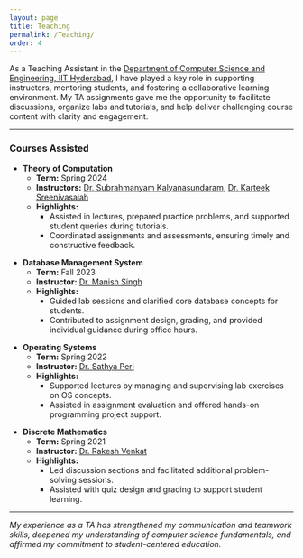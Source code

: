 ```yaml
---
layout: page
title: Teaching
permalink: /Teaching/
order: 4
---
```


As a Teaching Assistant in the [Department of Computer Science and Engineering, IIT Hyderabad](https://cse.iith.ac.in/), I have played a key role in supporting instructors, mentoring students, and fostering a collaborative learning environment. My TA assignments gave me the opportunity to facilitate discussions, organize labs and tutorials, and help deliver challenging course content with clarity and engagement.

---

### Courses Assisted

- **Theory of Computation**  
  - **Term:** Spring 2024  
  - **Instructors:** [Dr. Subrahmanyam Kalyanasundaram](https://people.iith.ac.in/subruk/), [Dr. Karteek Sreenivasaiah](https://people.iith.ac.in/karteek/)  
  - **Highlights:**  
    - Assisted in lectures, prepared practice problems, and supported student queries during tutorials.  
    - Coordinated assignments and assessments, ensuring timely and constructive feedback.  

<!-- --- -->

- **Database Management System**  
  - **Term:** Fall 2023  
  - **Instructor:** [Dr. Manish Singh](https://people.iith.ac.in/msingh/)  
  - **Highlights:**  
    - Guided lab sessions and clarified core database concepts for students.  
    - Contributed to assignment design, grading, and provided individual guidance during office hours.  

<!-- --- -->

- **Operating Systems**  
  - **Term:** Spring 2022  
  - **Instructor:** [Dr. Sathya Peri](https://people.iith.ac.in/sathya_p/)  
  - **Highlights:**  
    - Supported lectures by managing and supervising lab exercises on OS concepts.  
    - Assisted in assignment evaluation and offered hands-on programming project support.  

<!-- --- -->

- **Discrete Mathematics**  
  - **Term:** Spring 2021  
  - **Instructor:** [Dr. Rakesh Venkat](https://people.iith.ac.in/rakeshvenkat/)  
  - **Highlights:**  
    - Led discussion sections and facilitated additional problem-solving sessions.  
    - Assisted with quiz design and grading to support student learning.  

---

*My experience as a TA has strengthened my communication and teamwork skills, deepened my understanding of computer science fundamentals, and affirmed my commitment to student-centered education.*
